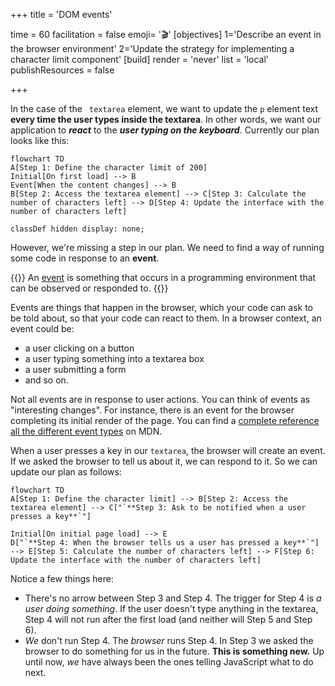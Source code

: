 +++
title = 'DOM events'

time = 60
facilitation = false
emoji= '🎬'
[objectives]
    1='Describe an event in the browser environment'
    2='Update the strategy for implementing a character limit component'
[build]
  render = 'never'
  list = 'local'
  publishResources = false

+++

In the case of the ` textarea` element, we want to update the `p` element text **every time the user types inside the textarea**. In other words, we want our application to **_react_** to the **_user typing on the keyboard_**. Currently our plan looks like this:

```mermaid
flowchart TD
A[Step 1: Define the character limit of 200]
Initial[On first load] --> B
Event[When the content changes] --> B
B[Step 2: Access the textarea element] --> C[Step 3: Calculate the number of characters left] --> D[Step 4: Update the interface with the number of characters left]

classDef hidden display: none;
```

However, we're missing a step in our plan. We need to find a way of running some code in response to an **event**.

{{<note type="definition" title="Definition: events">}}
An [event](https://developer.mozilla.org/en-US/docs/Learn/JavaScript/Building_blocks/Events) is something that occurs in a programming environment that can be observed or responded to.
{{</note>}}

Events are things that happen in the browser, which your code can ask to be told about, so that your code can react to them. In a browser context, an event could be:

- a user clicking on a button
- a user typing something into a textarea box
- a user submitting a form
- and so on.

Not all events are in response to user actions. You can think of events as "interesting changes". For instance, there is an event for the browser completing its initial render of the page. You can find a [complete reference all the different event types](https://developer.mozilla.org/en-US/docs/Web/Events) on MDN.

When a user presses a key in our `textarea`, the browser will create an event. If we asked the browser to tell us about it, we can respond to it. So we can update our plan as follows:

```mermaid
flowchart TD
A[Step 1: Define the character limit] --> B[Step 2: Access the textarea element] --> C["`**Step 3: Ask to be notified when a user presses a key**`"]

Initial[On initial page load] --> E
D["`**Step 4: When the browser tells us a user has pressed a key**`"] --> E[Step 5: Calculate the number of characters left] --> F[Step 6: Update the interface with the number of characters left]
```

Notice a few things here:

- There's no arrow between Step 3 and Step 4. The trigger for Step 4 is _a user doing something_. If the user doesn't type anything in the textarea, Step 4 will not run after the first load (and neither will Step 5 and Step 6).
- _We_ don't run Step 4. The _browser_ runs Step 4. In Step 3 we asked the browser to do something for us in the future. **This is something new.** Up until now, _we_ have always been the ones telling JavaScript what to do next.
